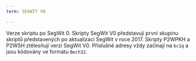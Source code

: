 ```yaml
---
term: SEGWIT V0

---
```

Verze skriptu po SegWit 0. Skripty SegWit V0 představují první skupinu skriptů představených po aktualizaci SegWit v roce 2017. Skripty P2WPKH a P2WSH ztělesňují verzi SegWit V0. Příslušné adresy vždy začínají na `bc1q` a jsou kódovány ve formátu `Bech32`.